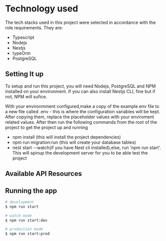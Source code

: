 # Technology used

The tech stacks used in this project were selected in accordance with the role requirements. They are:
- Typescript
- Nodejs 
- Nestjs
- typeOrm
- PostgreSQL

## Setting It up

To setup and run this project, you will need Nodejs, PostgreSQL and NPM installed on your environment. If you can also install Nestjs CLI, fine but if not, NPM will sufice.

With your environmment configured,make a copy of the example.env file to a new file called .env - this is where the configuration variables will be kept. After copying them, replace the placeholder values with your enviroment related values. After then run the following commands from the root of the project to get the project up and running

-  npm install  (this will install the project dependencies)
- npm run migration:run (this will create your database tables)
- nest start --watch(if you have Nest cli installed),else, run 'npm run start'. This will spinup the development server for you to be able test the project

## Available API Resources



## Running the app

```bash
# development
$ npm run start

# watch mode
$ npm run start:dev

# production mode
$ npm run start:prod
```

